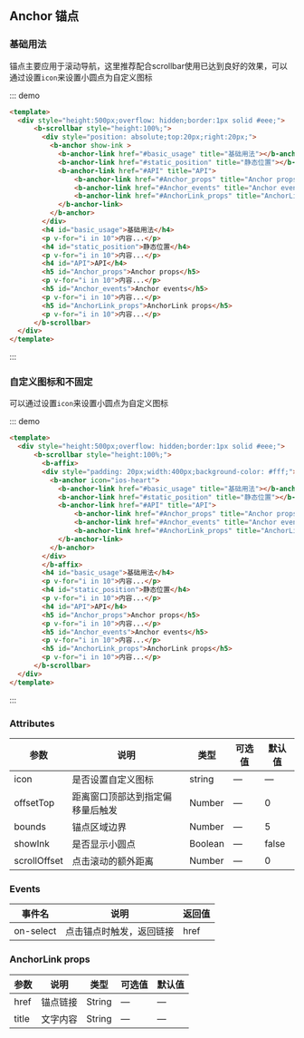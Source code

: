 ## Anchor 锚点

<template>
    <div style="position: absolute;top:20px;right:40px;width:200px;">
      <b-anchor>
        <b-anchor-link href="#ji-chu-yong-fa" title="基础用法"></b-anchor-link>
        <b-anchor-link href="#zi-ding-yi-tu-biao-he-bu-gu-ding" title="自定义图标和不固定"></b-anchor-link>
      </b-anchor>
    </div>
</template>

### 基础用法

锚点主要应用于滚动导航，这里推荐配合scrollbar使用已达到良好的效果，可以通过设置`icon`来设置小圆点为自定义图标

::: demo 
```html
<template>
  <div style="height:500px;overflow: hidden;border:1px solid #eee;">
      <b-scrollbar style="height:100%;">
        <div style="position: absolute;top:20px;right:20px;">
          <b-anchor show-ink >
            <b-anchor-link href="#basic_usage" title="基础用法"></b-anchor-link>
            <b-anchor-link href="#static_position" title="静态位置"></b-anchor-link>
            <b-anchor-link href="#API" title="API">
                <b-anchor-link href="#Anchor_props" title="Anchor props"></b-anchor-link>
                <b-anchor-link href="#Anchor_events" title="Anchor events"></b-anchor-link>
                <b-anchor-link href="#AnchorLink_props" title="AnchorLink props"></b-anchor-link>
            </b-anchor-link>
          </b-anchor>
        </div>
        <h4 id="basic_usage">基础用法</h4>
        <p v-for="i in 10">内容...</p>
        <h4 id="static_position">静态位置</h4>
        <p v-for="i in 10">内容...</p>
        <h4 id="API">API</h4>
        <h5 id="Anchor_props">Anchor props</h5>
        <p v-for="i in 10">内容...</p>
        <h5 id="Anchor_events">Anchor events</h5>
        <p v-for="i in 10">内容...</p>
        <h5 id="AnchorLink_props">AnchorLink props</h5>
        <p v-for="i in 10">内容...</p>
      </b-scrollbar>
  </div>
</template>
```
:::

### 自定义图标和不固定

可以通过设置`icon`来设置小圆点为自定义图标

::: demo 
```html
<template>
  <div style="height:500px;overflow: hidden;border:1px solid #eee;">
      <b-scrollbar style="height:100%;">
        <b-affix>
        <div style="padding: 20px;width:400px;background-color: #fff;">
          <b-anchor icon="ios-heart">
            <b-anchor-link href="#basic_usage" title="基础用法"></b-anchor-link>
            <b-anchor-link href="#static_position" title="静态位置"></b-anchor-link>
            <b-anchor-link href="#API" title="API">
                <b-anchor-link href="#Anchor_props" title="Anchor props"></b-anchor-link>
                <b-anchor-link href="#Anchor_events" title="Anchor events"></b-anchor-link>
                <b-anchor-link href="#AnchorLink_props" title="AnchorLink props"></b-anchor-link>
            </b-anchor-link>
          </b-anchor>
        </div>
        </b-affix>
        <h4 id="basic_usage">基础用法</h4>
        <p v-for="i in 10">内容...</p>
        <h4 id="static_position">静态位置</h4>
        <p v-for="i in 10">内容...</p>
        <h4 id="API">API</h4>
        <h5 id="Anchor_props">Anchor props</h5>
        <p v-for="i in 10">内容...</p>
        <h5 id="Anchor_events">Anchor events</h5>
        <p v-for="i in 10">内容...</p>
        <h5 id="AnchorLink_props">AnchorLink props</h5>
        <p v-for="i in 10">内容...</p>
      </b-scrollbar>
  </div>
</template>
```
:::

### Attributes

| 参数      | 说明    | 类型      | 可选值       | 默认值   |
|---------- |-------- |---------- |-------------  |-------- |
| icon     | 是否设置自定义图标   | string  |  —   |   —   |
| offsetTop     | 距离窗口顶部达到指定偏移量后触发   | Number  |  —   | 0 |
| bounds     | 锚点区域边界   | Number  |  —   | 5 |
| showInk     | 是否显示小圆点   | Boolean	  |  —   | false |
| scrollOffset     | 点击滚动的额外距离   | Number  |  —   | 0 |


### Events

| 事件名      | 说明    | 返回值      |
|---------- |-------- |---------- |
| on-select    | 点击锚点时触发，返回链接   | href  |

### AnchorLink props 

| 参数      | 说明    | 类型      | 可选值       | 默认值   |
|---------- |-------- |---------- |-------------  |-------- |
| href     | 锚点链接   | String  |  —   |  — |
| title     | 文字内容   | String  |  —   |  — |
